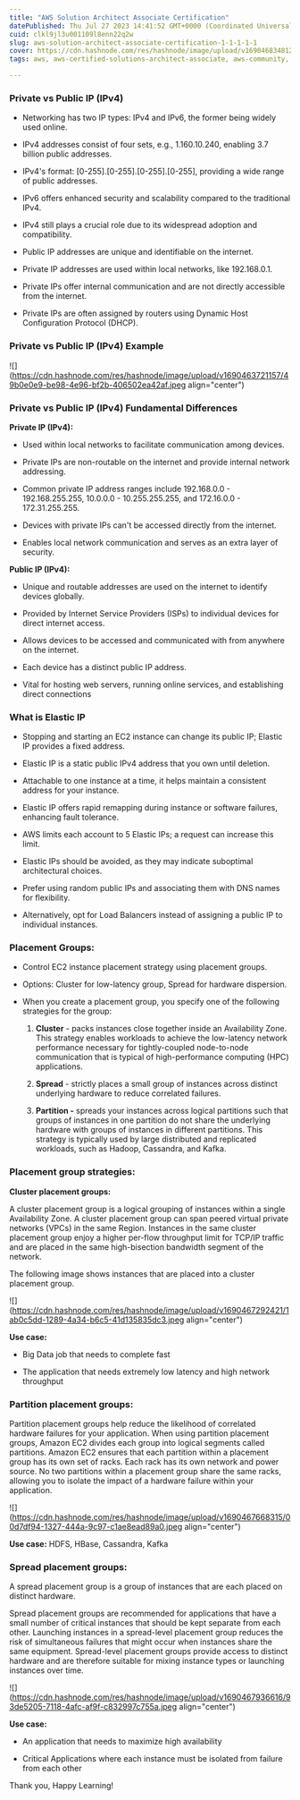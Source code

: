```yaml
---
title: "AWS Solution Architect Associate Certification"
datePublished: Thu Jul 27 2023 14:41:52 GMT+0000 (Coordinated Universal Time)
cuid: clkl9jl3u001109l8enn22q2w
slug: aws-solution-architect-associate-certification-1-1-1-1-1
cover: https://cdn.hashnode.com/res/hashnode/image/upload/v1690468348124/15604612-1ea0-4950-bc36-c626f2514c1e.png
tags: aws, aws-certified-solutions-architect-associate, aws-community, tws, priavte-vs-public-ip

---
```


### **Private vs Public IP (IPv4)**

* Networking has two IP types: IPv4 and IPv6, the former being widely used online.
    
* IPv4 addresses consist of four sets, e.g., 1.160.10.240, enabling 3.7 billion public addresses.
    
* IPv4's format: \[0-255\].\[0-255\].\[0-255\].\[0-255\], providing a wide range of public addresses.
    
* IPv6 offers enhanced security and scalability compared to the traditional IPv4.
    
* IPv4 still plays a crucial role due to its widespread adoption and compatibility.
    
* Public IP addresses are unique and identifiable on the internet.
    
* Private IP addresses are used within local networks, like 192.168.0.1.
    
* Private IPs offer internal communication and are not directly accessible from the internet.
    
* Private IPs are often assigned by routers using Dynamic Host Configuration Protocol (DHCP).
    

### **Private vs Public IP (IPv4) Example**

![](https://cdn.hashnode.com/res/hashnode/image/upload/v1690463721157/49b0e0e9-be98-4e96-bf2b-406502ea42af.jpeg align="center")

### **Private vs Public IP (IPv4) Fundamental Differences**

**Private IP (IPv4):**

* Used within local networks to facilitate communication among devices.
    
* Private IPs are non-routable on the internet and provide internal network addressing.
    
* Common private IP address ranges include 192.168.0.0 - 192.168.255.255, 10.0.0.0 - 10.255.255.255, and 172.16.0.0 - 172.31.255.255.
    
* Devices with private IPs can't be accessed directly from the internet.
    
* Enables local network communication and serves as an extra layer of security.
    

**Public IP (IPv4):**

* Unique and routable addresses are used on the internet to identify devices globally.
    
* Provided by Internet Service Providers (ISPs) to individual devices for direct internet access.
    
* Allows devices to be accessed and communicated with from anywhere on the internet.
    
* Each device has a distinct public IP address.
    
* Vital for hosting web servers, running online services, and establishing direct connections
    

### **What is Elastic IP**

* Stopping and starting an EC2 instance can change its public IP; Elastic IP provides a fixed address.
    
* Elastic IP is a static public IPv4 address that you own until deletion.
    
* Attachable to one instance at a time, it helps maintain a consistent address for your instance.
    
* Elastic IP offers rapid remapping during instance or software failures, enhancing fault tolerance.
    
* AWS limits each account to 5 Elastic IPs; a request can increase this limit.
    
* Elastic IPs should be avoided, as they may indicate suboptimal architectural choices.
    
* Prefer using random public IPs and associating them with DNS names for flexibility.
    
* Alternatively, opt for Load Balancers instead of assigning a public IP to individual instances.
    

### **Placement Groups:**

* Control EC2 instance placement strategy using placement groups.
    
* Options: Cluster for low-latency group, Spread for hardware dispersion.
    
* When you create a placement group, you specify one of the following strategies for the group:
    
    1. **Cluster** \- packs instances close together inside an Availability Zone. This strategy enables workloads to achieve the low-latency network performance necessary for tightly-coupled node-to-node communication that is typical of high-performance computing (HPC) applications.
        
    2. **Spread** \- strictly places a small group of instances across distinct underlying hardware to reduce correlated failures.
        
    3. **Partition -** spreads your instances across logical partitions such that groups of instances in one partition do not share the underlying hardware with groups of instances in different partitions. This strategy is typically used by large distributed and replicated workloads, such as Hadoop, Cassandra, and Kafka.
        

### **Placement group strategies:**

**Cluster placement groups:**

A cluster placement group is a logical grouping of instances within a single Availability Zone. A cluster placement group can span peered virtual private networks (VPCs) in the same Region. Instances in the same cluster placement group enjoy a higher per-flow throughput limit for TCP/IP traffic and are placed in the same high-bisection bandwidth segment of the network.

The following image shows instances that are placed into a cluster placement group.

![](https://cdn.hashnode.com/res/hashnode/image/upload/v1690467292421/1ab0c5dd-1289-4a34-b6c5-41d135835dc3.jpeg align="center")

**Use case:**

* Big Data job that needs to complete fast
    
* The application that needs extremely low latency and high network throughput
    

### **Partition placement groups:**

Partition placement groups help reduce the likelihood of correlated hardware failures for your application. When using partition placement groups, Amazon EC2 divides each group into logical segments called partitions. Amazon EC2 ensures that each partition within a placement group has its own set of racks. Each rack has its own network and power source. No two partitions within a placement group share the same racks, allowing you to isolate the impact of a hardware failure within your application.

![](https://cdn.hashnode.com/res/hashnode/image/upload/v1690467668315/00d7df94-1327-444a-9c97-c1ae8ead89a0.jpeg align="center")

**Use case:** HDFS, HBase, Cassandra, Kafka

### **Spread placement groups:**

A spread placement group is a group of instances that are each placed on distinct hardware.

Spread placement groups are recommended for applications that have a small number of critical instances that should be kept separate from each other. Launching instances in a spread-level placement group reduces the risk of simultaneous failures that might occur when instances share the same equipment. Spread-level placement groups provide access to distinct hardware and are therefore suitable for mixing instance types or launching instances over time.

![](https://cdn.hashnode.com/res/hashnode/image/upload/v1690467936616/93de5205-7118-4afc-af9f-c832997c755a.jpeg align="center")

**Use case:**

* An application that needs to maximize high availability
    
* Critical Applications where each instance must be isolated from failure from each other
    

Thank you, Happy Learning!